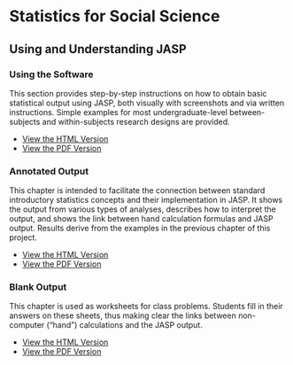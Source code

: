 # Statistics for Social Science

## Using and Understanding JASP

### Using the Software

This section provides step-by-step instructions on how to obtain basic statistical output using JASP, both visually with screenshots and via written instructions. Simple examples for most undergraduate-level between-subjects and within-subjects research designs are provided.

- [View the HTML Version](./using-software/)
- [View the PDF Version](./Sourcebook-JASP-UsingSoftware.pdf)

### Annotated Output

This chapter is intended to facilitate the connection between standard introductory statistics concepts and their implementation in JASP. It shows the output from various types of analyses, describes how to interpret the output, and shows the link between hand calculation formulas and JASP output. Results derive from the examples in the previous chapter of this project.

- [View the HTML Version](./annotated-output/)
- [View the PDF Version](./Sourcebook-JASP-AnnotatedOutput.pdf)

### Blank Output

This chapter is used as worksheets for class problems. Students fill in their answers on these sheets, thus making clear the links between non-computer (“hand”) calculations and the JASP output.

- [View the HTML Version](./blank-output/)
- [View the PDF Version](./Sourcebook-JASP-BlankOutput.pdf)
